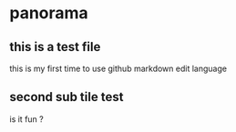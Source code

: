 # panorama
## this is a test file
  this is my first time to use github markdown edit language
## second sub tile test
  is it fun ?
